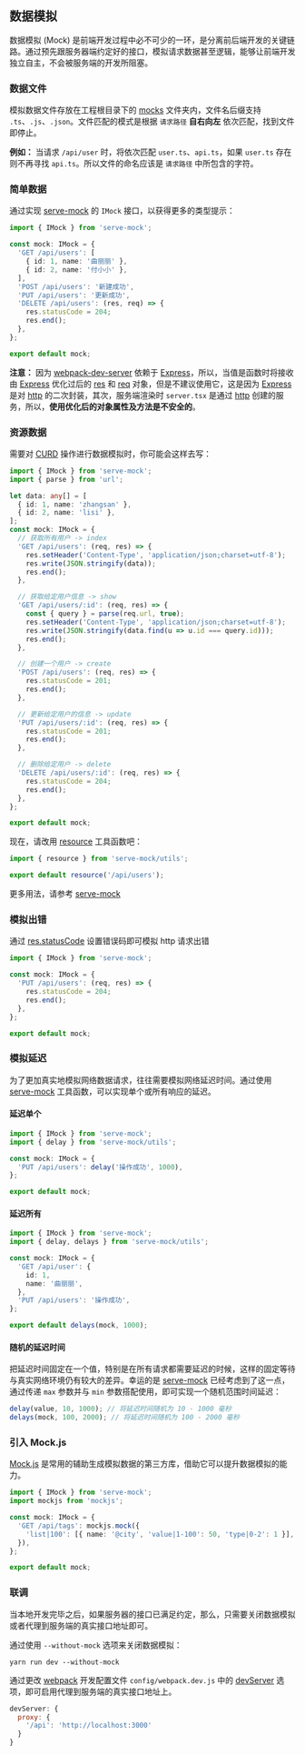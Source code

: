## 数据模拟

数据模拟 (Mock) 是前端开发过程中必不可少的一环，是分离前后端开发的关键链路。通过预先跟服务器端约定好的接口，模拟请求数据甚至逻辑，能够让前端开发独立自主，不会被服务端的开发所阻塞。

### 数据文件

模拟数据文件存放在工程根目录下的 [mocks](getting-started#目录结构) 文件夹内，文件名后缀支持 `.ts`、`.js`、`.json`。文件匹配的模式是根据 `请求路径` **自右向左** 依次匹配，找到文件即停止。

**例如：** 当请求 `/api/user` 时，将依次匹配 `user.ts`、`api.ts`，如果 `user.ts` 存在则不再寻找 `api.ts`。所以文件的命名应该是 `请求路径` 中所包含的字符。

### 简单数据

通过实现 [serve-mock](https://github.com/kaysonwu/serve-mock) 的 `IMock` 接口，以获得更多的类型提示：

```ts
import { IMock } from 'serve-mock';

const mock: IMock = {
  'GET /api/users': [
    { id: 1, name: '曲丽丽' },
    { id: 2, name: '付小小' },
  ],
  'POST /api/users': '新建成功',
  'PUT /api/users': '更新成功',
  'DELETE /api/users': (res, req) => {
    res.statusCode = 204;
    res.end();
  },
};

export default mock;
```

**注意：** 因为 [webpack-dev-server](https://www.npmjs.com/package/webpack-dev-server) 依赖于 [Express](http://expressjs.com/)，所以，当值是函数时将接收由 [Express](http://expressjs.com/) 优化过后的 [res](http://expressjs.com/en/4x/api.html#res) 和 [req](http://expressjs.com/en/4x/api.html#req) 对象，但是不建议使用它，这是因为 [Express](http://expressjs.com/) 是对 [http](https://nodejs.org/dist/latest-v12.x/docs/api/http.html) 的二次封装，其次，服务端渲染时 `server.tsx` 是通过 [http](https://nodejs.org/dist/latest-v12.x/docs/api/http.html) 创建的服务，所以，**使用优化后的对象属性及方法是不安全的**。

### 资源数据

需要对 [CURD](https://baike.baidu.com/item/CURD) 操作进行数据模拟时，你可能会这样去写：

```ts
import { IMock } from 'serve-mock';
import { parse } from 'url';

let data: any[] = [
  { id: 1, name: 'zhangsan' },
  { id: 2, name: 'lisi' },
];
const mock: IMock = {
  // 获取所有用户 -> index
  'GET /api/users': (req, res) => {
    res.setHeader('Content-Type', 'application/json;charset=utf-8');
    res.write(JSON.stringify(data));
    res.end();
  },

  // 获取给定用户信息 -> show
  'GET /api/users/:id': (req, res) => {
    const { query } = parse(req.url, true);
    res.setHeader('Content-Type', 'application/json;charset=utf-8');
    res.write(JSON.stringify(data.find(u => u.id === query.id)));
    res.end();
  },

  // 创建一个用户 -> create
  'POST /api/users': (req, res) => {
    res.statusCode = 201;
    res.end();
  },

  // 更新给定用户的信息 -> update
  'PUT /api/users/:id': (req, res) => {
    res.statusCode = 201;
    res.end();
  },

  // 删除给定用户 -> delete
  'DELETE /api/users/:id': (req, res) => {
    res.statusCode = 204;
    res.end();
  },
};

export default mock;
```

现在，请改用 [resource](https://github.com/kaysonwu/serve-mock/blob/master/README-zh_CN.md#%E8%B5%84%E6%BA%90) 工具函数吧：

```ts
import { resource } from 'serve-mock/utils';

export default resource('/api/users');
```

更多用法，请参考 [serve-mock](https://github.com/kaysonwu/serve-mock#resource)

### 模拟出错

通过 [res.statusCode](https://nodejs.org/dist/latest-v12.x/docs/api/http.html#http_response_statuscode) 设置错误码即可模拟 http 请求出错

```ts
import { IMock } from 'serve-mock';

const mock: IMock = {
  'PUT /api/users': (req, res) => {
    res.statusCode = 204;
    res.end();
  },
};

export default mock;
```

### 模拟延迟

为了更加真实地模拟网络数据请求，往往需要模拟网络延迟时间。通过使用 [serve-mock](https://github.com/kaysonwu/serve-mock#utils) 工具函数，可以实现单个或所有响应的延迟。

#### 延迟单个

```ts
import { IMock } from 'serve-mock';
import { delay } from 'serve-mock/utils';

const mock: IMock = {
  'PUT /api/users': delay('操作成功', 1000),
};

export default mock;
```

#### 延迟所有

```ts
import { IMock } from 'serve-mock';
import { delay, delays } from 'serve-mock/utils';

const mock: IMock = {
  'GET /api/user': {
    id: 1,
    name: '曲丽丽',
  },
  'PUT /api/users': '操作成功',
};

export default delays(mock, 1000);
```

#### 随机的延迟时间

把延迟时间固定在一个值，特别是在所有请求都需要延迟的时候，这样的固定等待与真实网络环境仍有较大的差异。幸运的是 [serve-mock](https://github.com/kaysonwu/serve-mock#utils) 已经考虑到了这一点，通过传递 `max` 参数并与 `min` 参数搭配使用，即可实现一个随机范围时间延迟：

```ts
delay(value, 10, 1000); // 将延迟时间随机为 10 - 1000 毫秒
delays(mock, 100, 2000); // 将延迟时间随机为 100 - 2000 毫秒
```

### 引入 Mock.js

[Mock.js](http://mockjs.com/) 是常用的辅助生成模拟数据的第三方库，借助它可以提升数据模拟的能力。

```ts
import { IMock } from 'serve-mock';
import mockjs from 'mockjs';

const mock: IMock = {
  'GET /api/tags': mockjs.mock({
    'list|100': [{ name: '@city', 'value|1-100': 50, 'type|0-2': 1 }],
  }),
};

export default mock;
```

### 联调

当本地开发完毕之后，如果服务器的接口已满足约定，那么，只需要关闭数据模拟或者代理到服务端的真实接口地址即可。

通过使用 `--without-mock` 选项来关闭数据模拟：

```shell
yarn run dev --without-mock
```

通过更改 [webpack](https://webpack.js.org/) 开发配置文件 `config/webpack.dev.js` 中的 [devServer](https://webpack.js.org/configuration/dev-server/#devserverproxy) 选项，即可启用代理到服务端的真实接口地址上。

```js
devServer: {
  proxy: {
    '/api': 'http://localhost:3000'
  }
}
```
